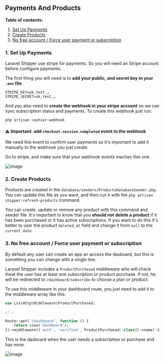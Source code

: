 ## Payments And Products

**Table of contents:**
1. [Set Up Payments](/doc/payments-and-products.md#1-set-up-payments)
2. [Create Products](/doc/payments-and-products.md#2-create-products)
3. [No free account / Force user payment or subscription](/doc/payments-and-products.md#3-no-free-account--force-user-payment-or-subscription)

### 1. Set Up Payments

Laravel Shipper use stripe for payments. So you will need an Stripe account before configure payments.

The first thing you will need is to **add your public, and secret key in your `.env` file**.

```env
STRIPE_KEY=pk_test_…
STRIPE_SECRET=sk_test_…
```

And you also need to **create the webhook in your stripe account** so we can sync subscription status and payments. To create this webhook just run:

```bash
php artisan cashier:webhook
```

#### ⚠️ Important: add `checkout.session.completed` event to the webhook

We need this event to confirm user payments so it's important to add it manually to the webhook you just create.

Go to stripe, and make sure that your webhook events maches this one.

![image](https://github.com/user-attachments/assets/164d64e2-e9e0-4e7d-b89a-b84092a21fee)

### 2. Create Products

Products are created in the `database/seeders/ProductsDatabaseSeeder.php`. You can update this file as you want, and then run it with the `php artisan shipper:refresh-products` command.

You can create, update or remove any product with this command and seeder file. It's important to know that you **should not delete a product** if it has been purchased or it has active subscriptions. If you want to do this it's better to user the product `deleted_at` field and change it from `null` to the `current date`.

### 3. No free account / Force user payment or subscription

By default any user can create an app an access the dasboard, but this is something you can change with a single line.

Laravel Shipper includes a `ProductPurchased` middleware who will check theat the user has at least one subscription or product purchase. If not, he will be redirected to `/dashboard/subscribe` to choose a plan or product.

To use this middleware in your dashboard route, you just need to add it to the middleware array like this:

```php
use Lss\Http\Middleware\ProductPurchased;

// …

Route::get('/dashboard', function () {
    return view('dashboard');
})->middleware(['auth', 'verified', ProductPurchased::class])->name('dashboard');
```

This is the dasboard when the user needs a subscription or purchase and has none.

![image](https://github.com/user-attachments/assets/35db2b82-1c12-4055-8df8-3261720fc8af)
